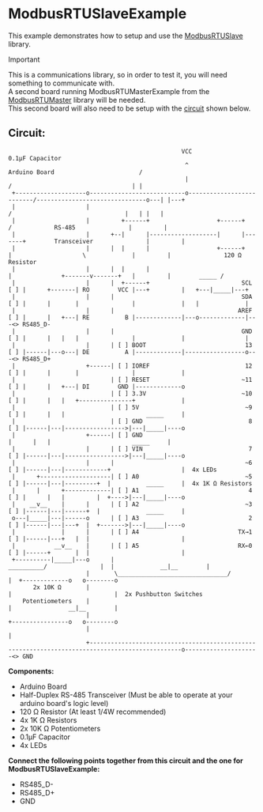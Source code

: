 # ModbusRTUSlaveExample
 
This example demonstrates how to setup and use the [ModbusRTUSlave](https://github.com/CMB27/ModbusRTUSlave) library.

> [!IMPORTANT]  
> This is a communications library, so in order to test it, you will need something to communicate with.  
> A second board running ModbusRTUMasterExample from the [ModbusRTUMaster](https://github.com/CMB27/ModbusRTUMaster) library will be needed.  
> This second board will also need to be setup with the [circuit](#circuit) shown below.  


## Circuit:  
```
                                                 VCC                                                                 0.1µF Capacitor
                                                  ^                            Arduino Board                        /
                                                  |                           /                                  | |
 +--------------------o---------------------------o--------------------------/-------------------------------o---| |---+
 |                    |                                                     /                                |   | |   |
 |                    |         +------+                   +------+        /            RS-485               |         |
 |                    |      +--|      |-------------------|      |-------+        Transceiver               |         |
 |                    |      |  |      |                   +------+       |                    \             |         |               120 Ω Resistor
 |                    |      |  |      |                                  |              +-------v-------+   |         |        _____ /
 |                    |      |  +------+                          SCL [ ] |      +-------| RO        VCC |---+         |   +---|_____|---+
 |                    |      |                                    SDA [ ] |      |       |               |             |   |             |
 |                    |      |                                   AREF [ ] |      |   +---| RE          B |-------------|---o-------------|---<> RS485_D-
 |                    |      |                                    GND [ ] |      |   |   |               |             |                 |
 |                    |      | [ ] BOOT                            13 [ ] |------|---o---| DE          A |-------------|-----------------o---<> RS485_D+
 |                    +------| [ ] IOREF                           12 [ ] |      |       |               |             |
 |                           | [ ] RESET                          ~11 [ ] |      |   +---| DI        GND |-------------o
 |                           | [ ] 3.3V                           ~10 [ ] |      |   |   +---------------+             |
 |                           | [ ] 5V                              ~9 [ ] |      |   |                       _____     |
 |                           | [ ] GND                              8 [ ] |------|---|----------------->|---|_____|----o
 |                    +------| [ ] GND                                    |      |   |                       _____     |
 |                    |      | [ ] VIN                              7 [ ] |------|---|----------------->|---|_____|----o
 |                    |      |                                     ~6 [ ] |------|---|------------+                    |  4x LEDs
 |      +--------------------| [ ] A0                              ~5 [ ] |------|---|---------+  |          _____     |  4x 1K Ω Resistors
 |      |      +-------------| [ ] A1                               4 [ ] |      |   |         |  +---->|---|_____|----o
 |    __v__    |      |      | [ ] A2                              ~3 [ ] |------|---|------+  |             _____     |
 o---|_____|---|------o      | [ ] A3                               2 [ ] |------|---|---+  |  +------->|---|_____|----o
 |             |      |      | [ ] A4                            TX→1 [ ] |------|---+   |  |                          |
 |           __v__    |      | [ ] A5                            RX←0 [ ] |------+       |  |                          |
 +----------|_____|---o      |                                 __________/               |  |             __|__        |
                      |       \_______________________________/                          |  +-------------o   o--------o
       2x 10K Ω       |                                                                  |                             |  2x Pushbutton Switches
    Potentiometers    |                                                                  |                __|__        |
                      |                                                                  +----------------o   o--------o
                      |                                                                                                |
                      +------------------------------------------------------------------------------------------------o---------------------<> GND
```

**Components:**  
- Arduino Board
- Half-Duplex RS-485 Transceiver (Must be able to operate at your arduino board's logic level)
- 120 Ω Resistor (At least 1/4W recommended)
- 4x 1K Ω Resistors
- 2x 10K Ω Potentiometers
- 0.1µF Capacitor
- 4x LEDs

**Connect the following points together from this circuit and the one for ModbusRTUSlaveExample:**
- RS485_D-
- RS485_D+
- GND
